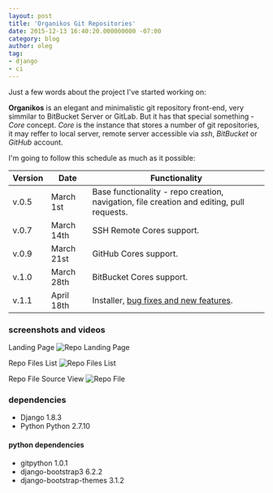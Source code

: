 ```yaml
---
layout: post
title: 'Organikos Git Repositories'
date: 2015-12-13 16:40:20.000000000 -07:00
category: blog
author: oleg
tag:
- django
- ci
---
```

Just a few words about the project I've started working on:

**Organikos** is an elegant and minimalistic git repository front-end, very simmilar to BitBucket Server or GitLab. But it has that special something - *Core* concept.
*Core* is the instance that stores a number of git repositories, it may reffer to local server, remote server accessible via *ssh*, *BitBucket* or *GitHub* account.

I'm going to follow this schedule as much as it possible:

| Version | Date | Functionality |
|-------|--------|---------|
| v.0.5 | March 1st | Base functionality - repo creation, navigation, file creation and editing, pull requests. |
| v.0.7 | March 14th | SSH Remote Cores support.|
| v.0.9 | March 21st | GitHub Cores support. |
| v.1.0 | March 28th | BitBucket Cores support. |
| v.1.1 | April 18th | Installer, [bug fixes and new features](https://github.com/lenchevsky/organikos/issues).|


### screenshots and videos
Landing Page
![Repo Landing Page](https://raw.githubusercontent.com/lenchevsky/organikos/master/pictures/screens/repo_list.png)


Repo Files List
![Repo Files List](https://raw.githubusercontent.com/lenchevsky/organikos/master/pictures/screens/repo_files.png)


Repo File Source View
![Repo File](https://raw.githubusercontent.com/lenchevsky/organikos/master/pictures/screens/repo_source.png)


### dependencies
* Django 1.8.3
* Python Python 2.7.10

#### python dependencies
* gitpython 1.0.1
* django-bootstrap3 6.2.2
* django-bootstrap-themes 3.1.2
